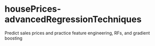 # housePrices-advancedRegressionTechniques
Predict sales prices and practice feature engineering, RFs, and gradient boosting
